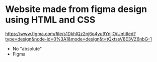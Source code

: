 # Website made from figma design using HTML and CSS

https://www.figma.com/file/s1DkhIQz2nj6o4yu9YnjlO/Untitled?type=design&node-id=0%3A1&mode=design&t=tQxtssV8E3VZ6nbG-1

* No "absolute"
* Figma
